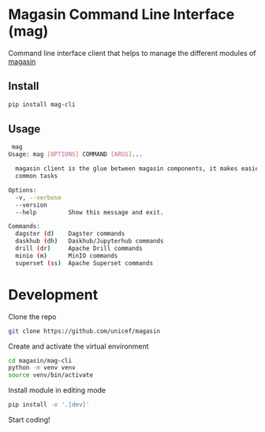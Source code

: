 # Magasin Command Line Interface (mag)

Command line interface client that helps to manage the different modules of [magasin](http://github.com/unicef/magasin)

## Install

```sh
pip install mag-cli
```

## Usage

```sh
 mag
Usage: mag [OPTIONS] COMMAND [ARGS]...

  magasin client is the glue between magasin components, it makes easier
  common tasks

Options:
  -v, --verbose
  --version
  --help         Show this message and exit.

Commands:
  dagster (d)    Dagster commands
  daskhub (dh)   Daskhub/Jupyterhub commands
  drill (dr)     Apache Drill commands
  minio (m)      MinIO commands
  superset (ss)  Apache Superset commands
```


# Development 

Clone the repo
```sh
git clone https://github.com/unicef/magasin
```
Create and activate the virtual environment
```sh
cd magasin/mag-cli
python -m venv venv
source venv/bin/activate
```

Install module in editing mode
```sh
pip install -e '.[dev]'
```

Start coding!


